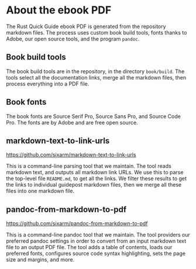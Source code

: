 # About the ebook PDF

The Rust Quick Guide ebook PDF is generated from the repository markdown files. The process uses custom book build tools, fonts thanks to Adobe, our open source tools, and the program `pandoc`.


## Book build tools

The book build tools are in the repository, in the directory `book/build`. The tools select all the documentation links, merge all the markdown files, then process everything into a PDF file.


## Book fonts

The book fonts are Source Serif Pro, Source Sans Pro, and Source Code Pro. The fonts are by Adobe and are free open source. 


## markdown-text-to-link-urls

<https://github.com/sixarm/markdown-text-to-link-urls>

This is a command-line parsing tool that we maintain. The tool reads markdown text, and outputs all markdown link URLs. We use this to parse the top-level file `README.md`, to get all the links. We filter these results to get the links to individual guidepost markdown files, then we merge all these files into one markdown file.


## pandoc-from-markdown-to-pdf

<https://github.com/sixarm/pandoc-from-markdown-to-pdf>

This is a command-line pandoc tool that we maintain. The tool providers our preferred pandoc settings in order to convert from an input markdown text file to an output PDF file. The tool adds a table of contents, loads our preferred fonts, configures source code syntax highlighting, sets the page size and margins, and more.
